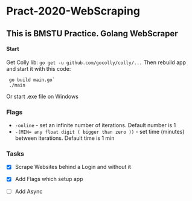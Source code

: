 # Pract-2020-WebScraping
## This is BMSTU Practice. Golang WebScraper

#### **Start**
Get Colly lib:
 `go get -u github.com/gocolly/colly/...`
Then rebuild app and start it with this code:

```
 go build main.go`
 ./main
```
Or start .exe file on Windows
### **Flags**
- `-online` - set an infinite number of iterations. Default number is 1
- `-(MIN= any float digit ( bigger than zero ))` - set time (minutes) between iterations. Default time is 1 min

### **Tasks**
- [x] Scrape Websites behind a Login and without it
- [x] Add Flags which setup app
- [ ] Add Async





